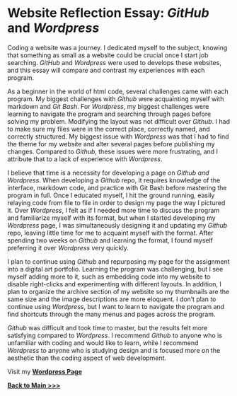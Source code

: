 # Website Reflection Essay: *GitHub* and *Wordpress*

Coding a website was a journey. I dedicated myself to the subject, knowing that something as small as a website could be crucial once I start job searching. *GitHub* and *Wordpress* were used to develops these websites, and this essay will compare and contrast my experiences with each program.

As a beginner in the world of html code, several challenges came with each program. My biggest challenges with *Github* were acquainting myself with markdown and *Git Bash*. For *Wordpress*, my biggest challenges were learning to navigate the program and searching through pages before solving my problem. Modifying the layout was not difficult over *Github*. I had to make sure my files were in the correct place, correctly named, and correctly structured. My biggest issue with *Wordpress* was that I had to find the theme for my website and alter several pages before publishing my changes. Compared to *Github*, these issues were more frustrating, and I attribute that to a lack of experience with *Wordpress*. 

I believe that time is a necessity for developing a page on *Github and Wordpress*. When developing a *Github* repo, it requires knowledge of the interface, markdown code, and practice with Git Bash before mastering the program in full. Once I educated myself, I hit the ground running, easily relaying code from file to file in order to design my page the way I pictured it. Over *Wordpress*, I felt as if I needed more time to discuss the program and familiarize myself with its format, but when I started developing my *Wordpress* page, I was simultaneously designing it and updating my *Github* repo, leaving little time for me to acquaint myself with the format. After spending two weeks on *Github* and learning the format, I found myself preferring it over *Wordpress* very quickly.

I plan to continue using *Github* and repurposing my page for the assignment into a digital art portfolio. Learning the program was challenging, but I see myself adding more to it, such as embedding code into my website to disable right-clicks and experimenting with different layouts. In addition, I plan to organize the archive section of my website so my thumbnails are the same size and the image descriptions are more eloquent. I don’t plan to continue using *Wordpress*, but I want to learn to navigate the program and find shortcuts through the many menus and pages across the program. 

*Github* was difficult and took time to master, but the results felt more satisfying compared to *Wordpress*. I recommend *Github* to anyone who is unfamiliar with coding and would like to learn, while I recommend *Wordpress* to anyone who is studying design and is focused more on the aesthetic than the coding aspect of web development. 

Visit my [**Wordpress Page**](https://sites.psu.edu/arrowarchive/)

**[Back to Main >>>](https://arrowarchive.github.io/arrow-school/)**
